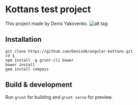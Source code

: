 # Kottans test project 

This project made by Denis Yakovenko.
![alt tag](http://i.piccy.info/i9/226b9afda96c73762a2c8da07c81ed1a/1460308573/162187/1023581/Screen_Shot_2016_04_10_at_20_15_26.jpg)
## Installation
```
git clone https://github.com/DenisUA/angular-kottans.git
cd $_
npm install -g grunt-cli bower
bower install
gem install compass
```

## Build & development

Run `grunt` for building and `grunt serve` for preview.
